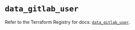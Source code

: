 # `data_gitlab_user`

Refer to the Terraform Registry for docs: [`data_gitlab_user`](https://registry.terraform.io/providers/gitlabhq/gitlab/16.9.1/docs/data-sources/user).
